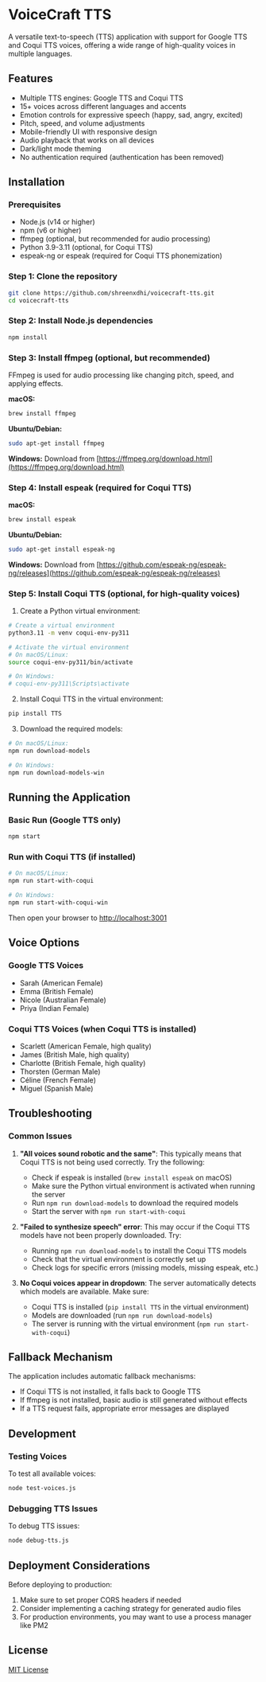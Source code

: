 # VoiceCraft TTS

A versatile text-to-speech (TTS) application with support for Google TTS and Coqui TTS voices, offering a wide range of high-quality voices in multiple languages.

## Features

- Multiple TTS engines: Google TTS and Coqui TTS
- 15+ voices across different languages and accents
- Emotion controls for expressive speech (happy, sad, angry, excited)
- Pitch, speed, and volume adjustments
- Mobile-friendly UI with responsive design
- Audio playback that works on all devices
- Dark/light mode theming
- No authentication required (authentication has been removed)

## Installation

### Prerequisites

- Node.js (v14 or higher)
- npm (v6 or higher)
- ffmpeg (optional, but recommended for audio processing)
- Python 3.9-3.11 (optional, for Coqui TTS)
- espeak-ng or espeak (required for Coqui TTS phonemization)

### Step 1: Clone the repository

```bash
git clone https://github.com/shreenxdhi/voicecraft-tts.git
cd voicecraft-tts
```

### Step 2: Install Node.js dependencies

```bash
npm install
```

### Step 3: Install ffmpeg (optional, but recommended)

FFmpeg is used for audio processing like changing pitch, speed, and applying effects.

**macOS:**
```bash
brew install ffmpeg
```

**Ubuntu/Debian:**
```bash
sudo apt-get install ffmpeg
```

**Windows:**
Download from [https://ffmpeg.org/download.html](https://ffmpeg.org/download.html)

### Step 4: Install espeak (required for Coqui TTS)

**macOS:**
```bash
brew install espeak
```

**Ubuntu/Debian:**
```bash
sudo apt-get install espeak-ng
```

**Windows:**
Download from [https://github.com/espeak-ng/espeak-ng/releases](https://github.com/espeak-ng/espeak-ng/releases)

### Step 5: Install Coqui TTS (optional, for high-quality voices)

1. Create a Python virtual environment:

```bash
# Create a virtual environment
python3.11 -m venv coqui-env-py311

# Activate the virtual environment
# On macOS/Linux:
source coqui-env-py311/bin/activate

# On Windows:
# coqui-env-py311\Scripts\activate
```

2. Install Coqui TTS in the virtual environment:

```bash
pip install TTS
```

3. Download the required models:

```bash
# On macOS/Linux:
npm run download-models

# On Windows:
npm run download-models-win
```

## Running the Application

### Basic Run (Google TTS only)

```bash
npm start
```

### Run with Coqui TTS (if installed)

```bash
# On macOS/Linux:
npm run start-with-coqui

# On Windows:
npm run start-with-coqui-win
```

Then open your browser to [http://localhost:3001](http://localhost:3001)

## Voice Options

### Google TTS Voices
- Sarah (American Female)
- Emma (British Female)
- Nicole (Australian Female)
- Priya (Indian Female)

### Coqui TTS Voices (when Coqui TTS is installed)
- Scarlett (American Female, high quality)
- James (British Male, high quality)
- Charlotte (British Female, high quality)
- Thorsten (German Male)
- Céline (French Female)
- Miguel (Spanish Male)

## Troubleshooting

### Common Issues

1. **"All voices sound robotic and the same"**: This typically means that Coqui TTS is not being used correctly. Try the following:
   - Check if espeak is installed (`brew install espeak` on macOS)
   - Make sure the Python virtual environment is activated when running the server
   - Run `npm run download-models` to download the required models
   - Start the server with `npm run start-with-coqui`

2. **"Failed to synthesize speech" error**: This may occur if the Coqui TTS models have not been properly downloaded. Try:
   - Running `npm run download-models` to install the Coqui TTS models
   - Check that the virtual environment is correctly set up
   - Check logs for specific errors (missing models, missing espeak, etc.)

3. **No Coqui voices appear in dropdown**: The server automatically detects which models are available. Make sure:
   - Coqui TTS is installed (`pip install TTS` in the virtual environment)
   - Models are downloaded (run `npm run download-models`)
   - The server is running with the virtual environment (`npm run start-with-coqui`)

## Fallback Mechanism

The application includes automatic fallback mechanisms:
- If Coqui TTS is not installed, it falls back to Google TTS
- If ffmpeg is not installed, basic audio is still generated without effects
- If a TTS request fails, appropriate error messages are displayed

## Development

### Testing Voices

To test all available voices:

```bash
node test-voices.js
```

### Debugging TTS Issues

To debug TTS issues:

```bash
node debug-tts.js
```

## Deployment Considerations

Before deploying to production:

1. Make sure to set proper CORS headers if needed
2. Consider implementing a caching strategy for generated audio files
3. For production environments, you may want to use a process manager like PM2

## License

[MIT License](LICENSE)

